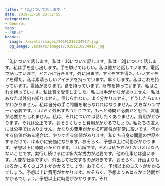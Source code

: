 ```yaml
---
title: "「3„について話します。"
date: 2019-12-10 23:52:55
categories:
- General
tags:
- "RE:3"
header:
  image: /assets/images/20191210234917.jpg
  og_image: /assets/images/20191210234917.jpg
---
```


「3„について話します。私は！3◊について話します。私は！3₞について話します。私は手を差し出します。手を挙げてほしい。私は誰かと話しています。電話で話しています。どこかに行きます。外に出ます。アイデアを得た。いいアイデアを得た。私は素晴らしいアイデアを持っています。早くします。私はこれを持っています。電話があります。鍵を持っています。財布を持っています。私はこれを持っています。私は賞を受賞しました。私には手がかりがありません。私はあなた以外何も知りません。信じられない。よく分かりません。どうしたらいいかわかりません。私は自分の手に問題を取らなければなりません。大きなハンマーが必要です。しばらく外出するつもりです。もっと時間が必要だと思う。友達が必要かもしれません。私は、それについては話したくありません。費用がかかります。それは公正です。おそらくもっと費用がかかるでしょう。私たちの友人には公平ではありません。かなりの費用がかかる可能性が非常に高いです。何かする価値がある場合は、やりすぎる価値があります。私たち自身の問題の世話をするだけで、はるかに安価になります。おそらく、予想以上に時間がかかります。予想以上に時間がかかります。いい話です。それは私たちがしなければならないことです。実行し続けるには多大な労力が必要です。他の仕事とは違います。大変な仕事ですが、外出して社交するのが好きです。おそらく、計画よりもはるかに多くのコストがかかるでしょう。おそらく、予想以上のコストがかかるでしょう。予想以上に費用がかかります。おそらく、予想よりもはるかに時間がかかるでしょう。予想以上に時間がかかります。それ
